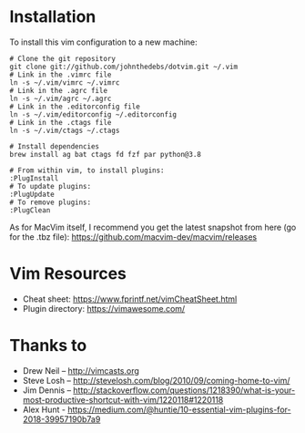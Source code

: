 Installation
============

To install this vim configuration to a new machine:

    # Clone the git repository
    git clone git://github.com/johnthedebs/dotvim.git ~/.vim
    # Link in the .vimrc file
    ln -s ~/.vim/vimrc ~/.vimrc
    # Link in the .agrc file
    ln -s ~/.vim/agrc ~/.agrc
    # Link in the .editorconfig file
    ln -s ~/.vim/editorconfig ~/.editorconfig
    # Link in the .ctags file
    ln -s ~/.vim/ctags ~/.ctags

    # Install dependencies
    brew install ag bat ctags fd fzf par python@3.8

    # From within vim, to install plugins:
    :PlugInstall
    # To update plugins:
    :PlugUpdate
    # To remove plugins:
    :PlugClean

As for MacVim itself, I recommend you get the latest snapshot from here (go for the .tbz file):
https://github.com/macvim-dev/macvim/releases


Vim Resources
=============

* Cheat sheet: https://www.fprintf.net/vimCheatSheet.html
* Plugin directory: https://vimawesome.com/


Thanks to
=========

* Drew Neil – http://vimcasts.org
* Steve Losh – http://stevelosh.com/blog/2010/09/coming-home-to-vim/
* Jim Dennis – http://stackoverflow.com/questions/1218390/what-is-your-most-productive-shortcut-with-vim/1220118#1220118
* Alex Hunt - https://medium.com/@huntie/10-essential-vim-plugins-for-2018-39957190b7a9
